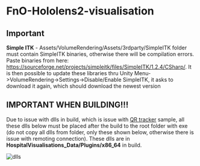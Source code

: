 # FnO-Hololens2-visualisation
## Important

<b>Simple ITK</b> - Assets/VolumeRendering/Assets/3rdparty/SimpleITK folder must contain SimpleITK binaries, otherwise there will be compilation errors. Paste binaries from here: https://sourceforge.net/projects/simpleitk/files/SimpleITK/1.2.4/CSharp/. It is then possible to update these libraries thru Unity Menu->VolumeRendering->Settings->Disable/Enable SimpleITK, it asks to download it again, which should download the newest version

## IMPORTANT WHEN BUILDING!!!

Due to issue with dlls in build, which is issue with [QR tracker](https://github.com/microsoft/MixedReality-QRCode-Sample) sample, all these dlls below must be placed after the build to the root folder with exe (do not copy all dlls from folder, only these shown below, otherwise there is issue with remoting connection). These dlls are in <b>HospitalVisualisations_Data/Plugins/x86_64</b> in build. 


![dlls](https://user-images.githubusercontent.com/68167377/217945899-341667ac-3ea2-499f-b08c-5f90a15029e9.png)

